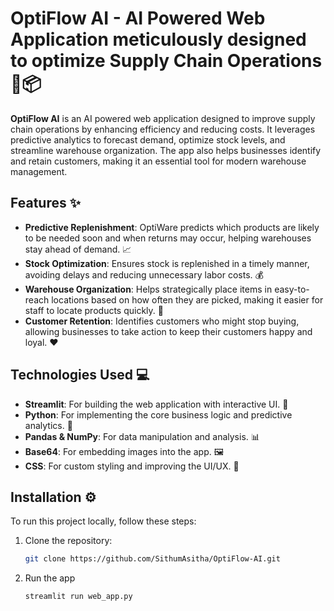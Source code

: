 # OptiFlow AI - AI Powered Web Application meticulously designed to optimize Supply Chain Operations 🚚📦

**OptiFlow AI** is an AI powered web application designed to improve supply chain operations by enhancing efficiency and reducing costs. It leverages predictive analytics to forecast demand, optimize stock levels, and streamline warehouse organization. The app also helps businesses identify and retain customers, making it an essential tool for modern warehouse management.

## Features ✨

- **Predictive Replenishment**: OptiWare predicts which products are likely to be needed soon and when returns may occur, helping warehouses stay ahead of demand. 📈
- **Stock Optimization**: Ensures stock is replenished in a timely manner, avoiding delays and reducing unnecessary labor costs. 💰
- **Warehouse Organization**: Helps strategically place items in easy-to-reach locations based on how often they are picked, making it easier for staff to locate products quickly. 🏢
- **Customer Retention**: Identifies customers who might stop buying, allowing businesses to take action to keep their customers happy and loyal. ❤️

## Technologies Used 💻

- **Streamlit**: For building the web application with interactive UI. 🎨
- **Python**: For implementing the core business logic and predictive analytics. 🐍
- **Pandas & NumPy**: For data manipulation and analysis. 📊
- **Base64**: For embedding images into the app. 🖼️
- **CSS**: For custom styling and improving the UI/UX. 🎨

## Installation ⚙️

To run this project locally, follow these steps:

1. Clone the repository:
   ```bash
   git clone https://github.com/SithumAsitha/OptiFlow-AI.git
2. Run the app
   ```bash
   streamlit run web_app.py

